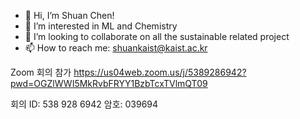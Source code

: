 - 👋 Hi, I’m Shuan Chen!
- 👀 I’m interested in ML and Chemistry
- 💞️ I’m looking to collaborate on all the sustainable related project
- 📫 How to reach me: shuankaist@kaist.ac.kr

<!---
shuan4638/shuan4638 is a ✨ special ✨ repository because its `README.md` (this file) appears on your GitHub profile.
You can click the Preview link to take a look at your changes.
--->

﻿Zoom 회의 참가
https://us04web.zoom.us/j/5389286942?pwd=OGZlWWI5MkRvbFRYY1BzbTcxTVlmQT09

회의 ID: 538 928 6942
암호: 039694



